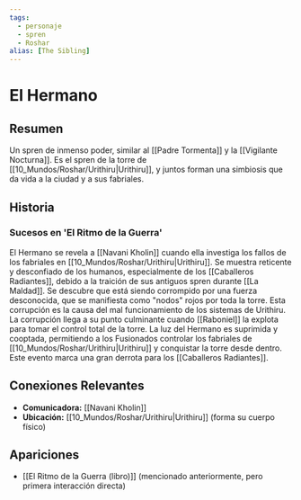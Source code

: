 ```yaml
---
tags:
  - personaje
  - spren
  - Roshar
alias: [The Sibling]
---
```


# El Hermano

## Resumen
Un spren de inmenso poder, similar al [[Padre Tormenta]] y la [[Vigilante Nocturna]]. Es el spren de la torre de [[10_Mundos/Roshar/Urithiru|Urithiru]], y juntos forman una simbiosis que da vida a la ciudad y a sus fabriales.

## Historia
### Sucesos en 'El Ritmo de la Guerra'
El Hermano se revela a [[Navani Kholin]] cuando ella investiga los fallos de los fabriales en [[10_Mundos/Roshar/Urithiru|Urithiru]]. Se muestra reticente y desconfiado de los humanos, especialmente de los [[Caballeros Radiantes]], debido a la traición de sus antiguos spren durante [[La Maldad]]. Se descubre que está siendo corrompido por una fuerza desconocida, que se manifiesta como "nodos" rojos por toda la torre. Esta corrupción es la causa del mal funcionamiento de los sistemas de Urithiru. La corrupción llega a su punto culminante cuando [[Raboniel]] la explota para tomar el control total de la torre. La luz del Hermano es suprimida y cooptada, permitiendo a los Fusionados controlar los fabriales de [[10_Mundos/Roshar/Urithiru|Urithiru]] y conquistar la torre desde dentro. Este evento marca una gran derrota para los [[Caballeros Radiantes]].

## Conexiones Relevantes
* **Comunicadora:** [[Navani Kholin]]
* **Ubicación:** [[10_Mundos/Roshar/Urithiru|Urithiru]] (forma su cuerpo físico)

## Apariciones
* [[El Ritmo de la Guerra (libro)]] (mencionado anteriormente, pero primera interacción directa)
